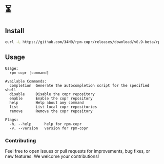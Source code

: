 #  ⏳ 

## Install

```bash
curl -L https://github.com/34N0/rpm-copr/releases/download/v0.9-beta/rpm-copr-v0.9-beta-linux-amd64.tar.gz | sudo tar zx -C /usr/local/bin
```

## Usage
```
Usage:
  rpm-copr [command]

Available Commands:
  completion  Generate the autocompletion script for the specified shell
  disable     Disable the copr repository
  enable      Enable the copr repository
  help        Help about any command
  list        List local copr repositories
  remove      Remove the copr repository

Flags:
  -h, --help      help for rpm-copr
  -v, --version   version for rpm-copr
```

### Contributing

Feel free to open issues or pull requests for improvements, bug fixes, or new features. We welcome your contributions!
